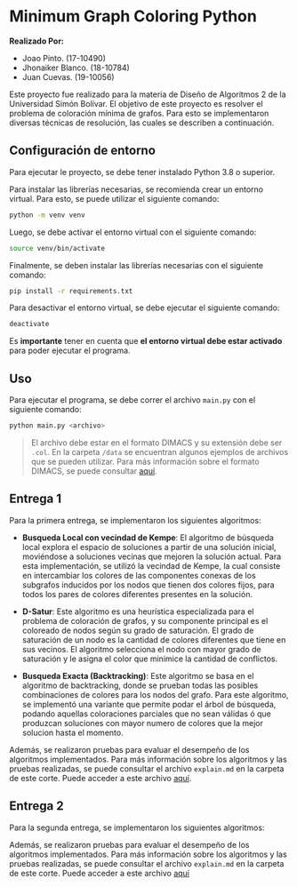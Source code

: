 # Minimum Graph Coloring Python

**Realizado Por:**
- Joao Pinto. (17-10490)
- Jhonaiker Blanco. (18-10784)
- Juan Cuevas. (19-10056)

Este proyecto fue realizado para la materia de Diseño de Algoritmos 2 de la Universidad Simón Bolívar. El objetivo de este proyecto es resolver el problema de coloración mínima de grafos. Para esto se implementaron diversas técnicas de resolución, las cuales se describen a continuación.

## Configuración de entorno

Para ejecutar le proyecto, se debe tener instalado Python 3.8 o superior. 

Para instalar las librerías necesarias, se recomienda crear un entorno virtual. Para esto, se puede utilizar el siguiente comando:

```bash
python -m venv venv
```

Luego, se debe activar el entorno virtual con el siguiente comando:

```bash
source venv/bin/activate
```

Finalmente, se deben instalar las librerías necesarias con el siguiente comando:

```bash
pip install -r requirements.txt
```

Para desactivar el entorno virtual, se debe ejecutar el siguiente comando:

```bash
deactivate
```

Es **importante** tener en cuenta que **el entorno virtual debe estar activado** para poder ejecutar el programa.

## Uso

Para ejecutar el programa, se debe correr el archivo `main.py` con el siguiente comando:

```bash
python main.py <archivo>
```

> El archivo debe estar en el formato DIMACS y su extensión debe ser `.col`. En la carpeta `/data` se encuentran algunos ejemplos de archivos que se pueden utilizar. Para más información sobre el formato DIMACS, se puede consultar [aquí](http://mat.tepper.cmu.edu/COLOR/instances.html).

## Entrega 1

Para la primera entrega, se implementaron los siguientes algoritmos:

- **Busqueda Local con vecindad de Kempe**: El algoritmo de búsqueda local explora el espacio de soluciones a partir de una solución inicial, moviéndose a soluciones vecinas que mejoren la solución actual. Para esta implementación, se utilizó la vecindad de Kempe, la cual consiste en intercambiar los colores de las componentes conexas de los subgrafos inducidos por los nodos que tienen dos colores fijos, para todos los pares de colores diferentes presentes en la solución.

- **D-Satur**: Este algoritmo es una heurística especializada para el problema de coloración de grafos, y su componente principal es el coloreado de nodos según su grado de saturación. El grado de saturación de un nodo es la cantidad de colores diferentes que tiene en sus vecinos. El algoritmo selecciona el nodo con mayor grado de saturación y le asigna el color que minimice la cantidad de conflictos.

- **Busqueda Exacta (Backtracking)**: Este algoritmo se basa en el algoritmo de backtracking, donde se prueban todas las posibles combinaciones de colores para los nodos del grafo. Para este algoritmo, se implementó una variante que permite podar el árbol de búsqueda, podando aquellas coloraciones parciales que no sean válidas ó que produzcan soluciones con mayor numero de colores que la mejor solucion hasta el momento.

Además, se realizaron pruebas para evaluar el desempeño de los algoritmos implementados. Para más información sobre los algoritmos y las pruebas realizadas, se puede consultar el archivo `explain.md` en la carpeta de este corte. Puede acceder a este archivo [aquí](src/corte1/explain.md).

## Entrega 2

Para la segunda entrega, se implementaron los siguientes algoritmos:

<!-- Colocar algoritmos -->

Además, se realizaron pruebas para evaluar el desempeño de los algoritmos implementados. Para más información sobre los algoritmos y las pruebas realizadas, se puede consultar el archivo `explain.md` en la carpeta de este corte. Puede acceder a este archivo [aquí](src/corte2/explain.md)